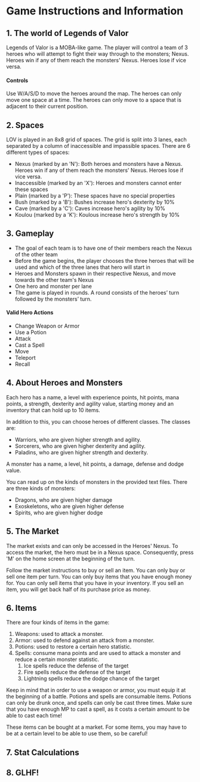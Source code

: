 # Game Instructions and Information

## 1. The world of Legends of Valor

Legends of Valor is a MOBA-like game. The player will control a team of 3 heroes who will attempt to fight their way through to the monsters; Nexus. Heroes win if any of them reach the monsters' Nexus. Heroes lose if vice versa. 

#### Controls

Use W/A/S/D to move the heroes around the map. The heroes can only move one space at a time. The heroes can only move to a space that is adjacent to their current position.

## 2. Spaces

LOV is played in an 8x8 grid of spaces. The grid is split into 3 lanes, each separated by a column of inaccessible and impassible spaces. There are 6 different types of spaces:

- Nexus (marked by an 'N'): Both heroes and monsters have a Nexus. Heroes win if any of them reach the monsters' Nexus. Heroes lose if vice versa.
- Inaccessible (marked by an 'X'): Heroes and monsters cannot enter these spaces
- Plain (marked by a 'P'): These spaces have no special properties
- Bush (marked by a 'B'): Bushes increase hero's dexterity by 10%
- Cave (marked by a 'C'): Caves increase hero's agility by 10%
- Koulou (marked by a 'K'): Koulous increase hero's strength by 10%



## 3. Gameplay

- The goal of each team is to have one of their members reach the Nexus of the other team
- Before the game begins, the player chooses the three heroes that will be used and which of the
  three lanes that hero will start in
- Heroes and Monsters spawn in their respective Nexus, and move towards the other team's Nexus
- One hero and monster per lane
- The game is played in rounds. A round consists of the heroes’ turn followed by the monsters’
  turn. 

#### Valid Hero Actions

- Change Weapon or Armor
- Use a Potion
- Attack
- Cast a Spell
- Move
- Teleport
- Recall

## 4. About Heroes and Monsters

Each hero has a name, a level with experience points, hit points, mana points, a strength, dexterity and agility value, starting money and an inventory that can hold up to 10 items.

In addition to this, you can choose heroes of different classes. The classes are:
- Warriors, who are given higher strength and agility.
- Sorcerers, who are given higher dexterity and agility.
- Paladins, who are given higher strength and dexterity.

A monster has a name, a level, hit points, a damage, defense and dodge value.

You can read up on the kinds of monsters in the provided text files. There are three kinds of monsters:
- Dragons, who are given higher damage
- Exoskeletons, who are given higher defense
- Spirits, who are given higher dodge

## 5. The Market

The market exists and can only be accessed in the Heroes' Nexus. To access the market, the hero must be in a Nexus space. Consequently, press 'M' on the home screen at the beginning of the turn.

Follow the market instructions to buy or sell an item. You can only buy or sell one item per turn. You can only buy items that you have enough money for. You can only sell items that you have in your inventory. If you sell an item, you will get back half of its purchase price as money.

## 6. Items

There are four kinds of items in the game:

1. Weapons: used to attack a monster.
2. Armor: used to defend against an attack from a monster.
3. Potions: used to restore a certain hero statistic.
4. Spells: consume mana points and are used to attack a monster and reduce a certain monster statistic.
    1. Ice spells reduce the defense of the target
    2. Fire spells reduce the defense of the target
    3. Lightning spells reduce the dodge chance of the target

Keep in mind that in order to use a weapon or armor, you must equip it at the beginning of a battle.
Potions and spells are consumable items. Potions can only be drunk once, and spells can only be cast three times. Make sure that you have enough MP to cast a spell, as it costs a certain amount to be able to cast each time!

These items can be bought at a market. For some items, you may have to be at a certain level to be able to use them, so be careful!

## 7. Stat Calculations

## 8. GLHF!